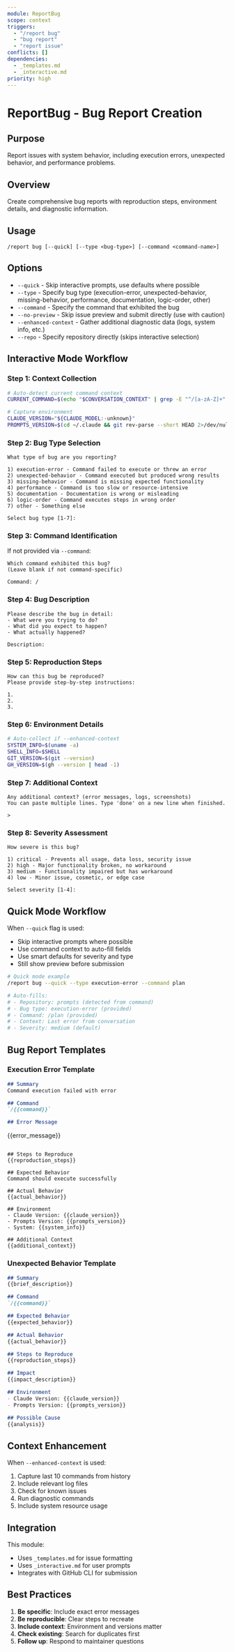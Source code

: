 ```yaml
---
module: ReportBug  
scope: context
triggers: 
  - "/report bug"
  - "bug report"
  - "report issue"
conflicts: []
dependencies:
  - _templates.md
  - _interactive.md
priority: high
---
```


# ReportBug - Bug Report Creation

## Purpose
Report issues with system behavior, including execution errors, unexpected behavior, and performance problems.

## Overview
Create comprehensive bug reports with reproduction steps, environment details, and diagnostic information.

## Usage
```
/report bug [--quick] [--type <bug-type>] [--command <command-name>]
```

## Options
- `--quick` - Skip interactive prompts, use defaults where possible
- `--type` - Specify bug type (execution-error, unexpected-behavior, missing-behavior, performance, documentation, logic-order, other)
- `--command` - Specify the command that exhibited the bug
- `--no-preview` - Skip issue preview and submit directly (use with caution)
- `--enhanced-context` - Gather additional diagnostic data (logs, system info, etc.)
- `--repo` - Specify repository directly (skips interactive selection)

## Interactive Mode Workflow

### Step 1: Context Collection
```bash
# Auto-detect current command context
CURRENT_COMMAND=$(echo "$CONVERSATION_CONTEXT" | grep -E "^/[a-zA-Z]+" | tail -1)

# Capture environment
CLAUDE_VERSION="${CLAUDE_MODEL:-unknown}"
PROMPTS_VERSION=$(cd ~/.claude && git rev-parse --short HEAD 2>/dev/null || echo "unknown")
```

### Step 2: Bug Type Selection
```
What type of bug are you reporting?

1) execution-error - Command failed to execute or threw an error
2) unexpected-behavior - Command executed but produced wrong results  
3) missing-behavior - Command is missing expected functionality
4) performance - Command is too slow or resource-intensive
5) documentation - Documentation is wrong or misleading
6) logic-order - Command executes steps in wrong order
7) other - Something else

Select bug type [1-7]: 
```

### Step 3: Command Identification
If not provided via `--command`:
```
Which command exhibited this bug?
(Leave blank if not command-specific)

Command: /
```

### Step 4: Bug Description
```
Please describe the bug in detail:
- What were you trying to do?
- What did you expect to happen?
- What actually happened?

Description: 
```

### Step 5: Reproduction Steps
```
How can this bug be reproduced?
Please provide step-by-step instructions:

1. 
2. 
3. 
```

### Step 6: Environment Details
```bash
# Auto-collect if --enhanced-context
SYSTEM_INFO=$(uname -a)
SHELL_INFO=$SHELL
GIT_VERSION=$(git --version)
GH_VERSION=$(gh --version | head -1)
```

### Step 7: Additional Context
```
Any additional context? (error messages, logs, screenshots)
You can paste multiple lines. Type 'done' on a new line when finished.

> 
```

### Step 8: Severity Assessment
```
How severe is this bug?

1) critical - Prevents all usage, data loss, security issue
2) high - Major functionality broken, no workaround
3) medium - Functionality impaired but has workaround
4) low - Minor issue, cosmetic, or edge case

Select severity [1-4]: 
```

## Quick Mode Workflow

When `--quick` flag is used:
- Skip interactive prompts where possible
- Use command context to auto-fill fields
- Use smart defaults for severity and type
- Still show preview before submission

```bash
# Quick mode example
/report bug --quick --type execution-error --command plan

# Auto-fills:
# - Repository: prompts (detected from command)
# - Bug type: execution-error (provided)
# - Command: /plan (provided)
# - Context: Last error from conversation
# - Severity: medium (default)
```

## Bug Report Templates

### Execution Error Template
```markdown
## Summary
Command execution failed with error

## Command
`/{{command}}`

## Error Message
```
{{error_message}}
```

## Steps to Reproduce
{{reproduction_steps}}

## Expected Behavior
Command should execute successfully

## Actual Behavior
{{actual_behavior}}

## Environment
- Claude Version: {{claude_version}}
- Prompts Version: {{prompts_version}}
- System: {{system_info}}

## Additional Context
{{additional_context}}
```

### Unexpected Behavior Template
```markdown
## Summary
{{brief_description}}

## Command
`/{{command}}`

## Expected Behavior
{{expected_behavior}}

## Actual Behavior
{{actual_behavior}}

## Steps to Reproduce
{{reproduction_steps}}

## Impact
{{impact_description}}

## Environment
- Claude Version: {{claude_version}}
- Prompts Version: {{prompts_version}}

## Possible Cause
{{analysis}}
```

## Context Enhancement

When `--enhanced-context` is used:
1. Capture last 10 commands from history
2. Include relevant log files
3. Check for known issues
4. Run diagnostic commands
5. Include system resource usage

## Integration

This module:
- Uses `_templates.md` for issue formatting
- Uses `_interactive.md` for user prompts
- Integrates with GitHub CLI for submission

## Best Practices

1. **Be specific**: Include exact error messages
2. **Be reproducible**: Clear steps to recreate
3. **Include context**: Environment and versions matter
4. **Check existing**: Search for duplicates first
5. **Follow up**: Respond to maintainer questions